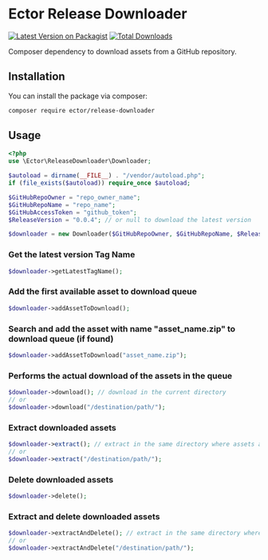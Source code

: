 # Ector Release Downloader

[![Latest Version on Packagist](https://img.shields.io/packagist/v/ector/release-downloader.svg?style=flat-square)](https://packagist.org/packages/ector/release-downloader)
[![Total Downloads](https://img.shields.io/packagist/dt/ector/release-downloader.svg?style=flat-square)](https://packagist.org/packages/ector/release-downloader)

Composer dependency to download assets from a GitHub repository.

## Installation

You can install the package via composer:

```bash
composer require ector/release-downloader
```

## Usage

```php
<?php 
use \Ector\ReleaseDownloader\Downloader;

$autoload = dirname(__FILE__) . "/vendor/autoload.php";
if (file_exists($autoload)) require_once $autoload;

$GitHubRepoOwner = "repo_owner_name";
$GitHubRepoName = "repo_name";
$GitHubAccessToken = "github_token";
$ReleaseVersion = "0.0.4"; // or null to download the latest version

$downloader = new Downloader($GitHubRepoOwner, $GitHubRepoName, $ReleaseVersion, $GitHubAccessToken);
```

### Get the latest version Tag Name
```php
$downloader->getLatestTagName();
```

### Add the first available asset to download queue
```php
$downloader->addAssetToDownload();
```

### Search and add the asset with name "asset_name.zip" to download queue (if found)
```php
$downloader->addAssetToDownload("asset_name.zip");
```

### Performs the actual download of the assets in the queue
```php
$downloader->download(); // download in the current directory
// or 
$downloader->download("/destination/path/");

```

### Extract downloaded assets
```php
$downloader->extract(); // extract in the same directory where assets are downloaded
// or 
$downloader->extract("/destination/path/");

```

### Delete downloaded assets
```php
$downloader->delete();

```

### Extract and delete downloaded assets
```php
$downloader->extractAndDelete(); // extract in the same directory where assets are downloaded
// or 
$downloader->extractAndDelete("/destination/path/");

```